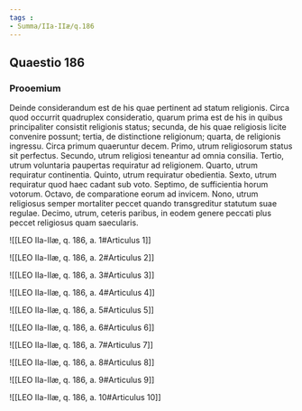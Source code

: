 ```yaml
---
tags : 
- Summa/IIa-IIæ/q.186
---
```


## Quaestio 186

### Prooemium

Deinde considerandum est de his quae pertinent ad statum religionis. Circa quod occurrit quadruplex consideratio, quarum prima est de his in quibus principaliter consistit religionis status; secunda, de his quae religiosis licite convenire possunt; tertia, de distinctione religionum; quarta, de religionis ingressu. Circa primum quaeruntur decem. Primo, utrum religiosorum status sit perfectus. Secundo, utrum religiosi teneantur ad omnia consilia. Tertio, utrum voluntaria paupertas requiratur ad religionem. Quarto, utrum requiratur continentia. Quinto, utrum requiratur obedientia. Sexto, utrum requiratur quod haec cadant sub voto. Septimo, de sufficientia horum votorum. Octavo, de comparatione eorum ad invicem. Nono, utrum religiosus semper mortaliter peccet quando transgreditur statutum suae regulae. Decimo, utrum, ceteris paribus, in eodem genere peccati plus peccet religiosus quam saecularis.

![[LEO IIa-IIæ, q. 186, a. 1#Articulus 1]]

![[LEO IIa-IIæ, q. 186, a. 2#Articulus 2]]

![[LEO IIa-IIæ, q. 186, a. 3#Articulus 3]]

![[LEO IIa-IIæ, q. 186, a. 4#Articulus 4]]

![[LEO IIa-IIæ, q. 186, a. 5#Articulus 5]]

![[LEO IIa-IIæ, q. 186, a. 6#Articulus 6]]

![[LEO IIa-IIæ, q. 186, a. 7#Articulus 7]]

![[LEO IIa-IIæ, q. 186, a. 8#Articulus 8]]

![[LEO IIa-IIæ, q. 186, a. 9#Articulus 9]]

![[LEO IIa-IIæ, q. 186, a. 10#Articulus 10]]

